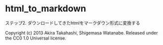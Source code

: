 html_to_markdown
================

ステップ2. ダウンロードしてきたhtmlをマークダウン形式に変換する

Copyright (c) 2013
Akira Takahashi, Shigemasa Watanabe.
Released under the CC0 1.0 Universal license.

